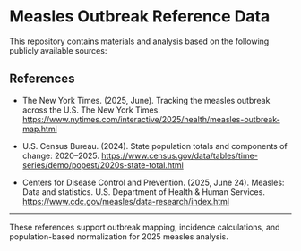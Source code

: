 # Measles Outbreak Reference Data

This repository contains materials and analysis based on the following publicly available sources:

## References

-   The New York Times. (2025, June). Tracking the measles outbreak across the U.S. The New York Times. <https://www.nytimes.com/interactive/2025/health/measles-outbreak-map.html>

-   U.S. Census Bureau. (2024). State population totals and components of change: 2020–2025. <https://www.census.gov/data/tables/time-series/demo/popest/2020s-state-total.html>

-   Centers for Disease Control and Prevention. (2025, June 24). Measles: Data and statistics. U.S. Department of Health & Human Services. <https://www.cdc.gov/measles/data-research/index.html>

------------------------------------------------------------------------

These references support outbreak mapping, incidence calculations, and population-based normalization for 2025 measles analysis.
